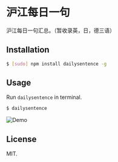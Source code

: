 # 沪江每日一句

沪江每日一句汇总。（暂收录英，日，德三语）

## Installation
```bash
$ [sudo] npm install dailysentence -g
```

## Usage
Run `dailysentence` in terminal.
```bash
$ dailysentence
```
![Demo](https://raw.github.com/Frederick-S/HJDailySentence/master/screenshot.png)

## License
MIT.

